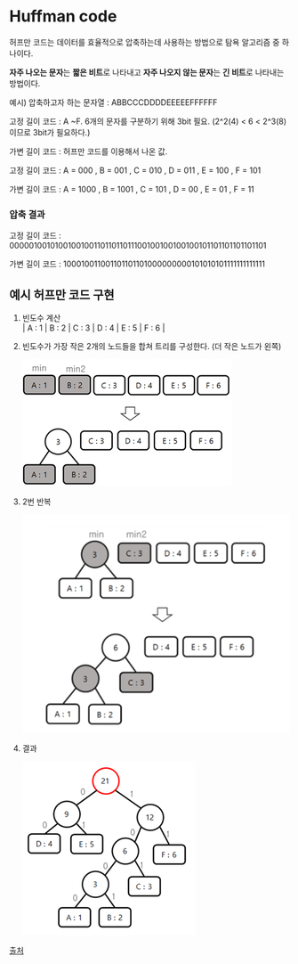 # Huffman code
허프만 코드는 데이터를 효율적으로 압축하는데 사용하는 방법으로 탐욕 알고리즘 중 하나이다.

**자주 나오는 문자**는 **짧은 비트**로 나타내고 **자주 나오지 않는 문자**는 **긴 비트**로 나타내는 방법이다.

예시)
압축하고자 하는 문자열 : ABBCCCDDDDEEEEEFFFFFF

고정 길이 코드 : A ~F. 6개의 문자를 구분하기 위해 3bit 필요. (2^2(4) < 6 < 2^3(8) 이므로 3bit가 필요하다.)

가변 길이 코드 : 허프만 코드를 이용해서 나온 값.

고정 길이 코드 : A = 000 , B = 001 , C = 010 , D = 011 , E = 100 , F = 101

가변 길이 코드 : A = 1000 , B = 1001 , C = 101 , D = 00 , E = 01 , F = 11

### 압축 결과
고정 길이 코드 : 000001001010010010011011011011100100100100100101101101101101101

가변 길이 코드 : 100010011001101101101000000000101010101111111111111


## 예시 허프만 코드 구현
1. 빈도수 계산   
    | A : 1 | B : 2 | C : 3 | D : 4 | E : 5 | F : 6 |

2. 빈도수가 가장 작은 2개의 노드들을 합쳐 트리를 구성한다. (더 작은 노드가 왼쪽)

    ![huf_1](./image/huf_1.png)
3. 2번 반복

    ![huf_2](./image/huf_2.png)
4. 결과

    ![huf_f](./image/huf_f.png)

[출처](https://withhamit.tistory.com/12)